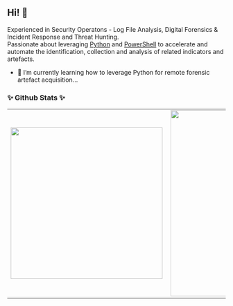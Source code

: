 ## Hi! 👋

Experienced in Security Operatons - Log File Analysis, Digital Forensics & Incident Response and  Threat Hunting.<br>
Passionate about leveraging [Python](https://www.python.org/) and [PowerShell](https://docs.microsoft.com/en-gb/powershell/) to accelerate and automate the identification, collection and analysis of related indicators and artefacts.

- 🌱 I’m currently learning how to leverage Python for remote forensic artefact acquisition...

### ✨ Github Stats ✨
<center>
<table border:transparent cellspacing="0" cellpadding="0">
  <tr>
      <td><img width="350px" align="left" src="https://github-readme-stats.vercel.app/api/top-langs/?username=ezaspy&layout=compact&theme=radical&langs_count=10&hide=php,css&count_private=true" /></td>
      <td><img width="430px" align="left" src="https://github-readme-stats.vercel.app/api?username=ezaspy&theme=radical&show_icons=true" /></td>
  </tr>  
</table>
</center>

<!--
**ezaspy/ezaspy** is a ✨ _special_ ✨ repository because its `README.md` (this file) appears on your GitHub profile.

Here are some ideas to get you started:

- 🔭 I’m currently working on ...
- 🌱 I’m currently learning ...
- 👯 I’m looking to collaborate on ...
- 🤔 I’m looking for help with ...
- 💬 Ask me about ...
- 📫 How to reach me: ...
- 😄 Pronouns: ...
- ⚡ Fun fact: ...
-->
